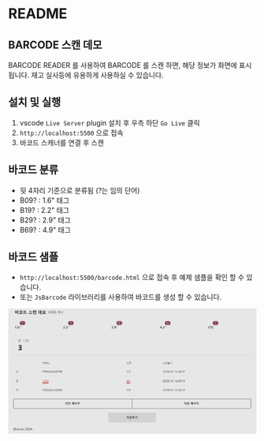 # README

## BARCODE 스캔 데모

BARCODE READER 를 사용하여 BARCODE 를 스캔 하면, 해당 정보가 화면에 표시 됩니다. 재고 실사등에 유용하게 사용하실 수 있습니다.

## 설치 및 실행

1. vscode `Live Server` plugin 설치 후 우측 하단 `Go Live` 클릭
2. `http://localhost:5500` 으로 접속
3. 바코드 스캐너를 연결 후 스캔

## 바코드 분류

- 뒷 4자리 기준으로 분류됨 (?는 임의 단어)
- B09? : 1.6" 태그
- B19? : 2.2" 태그
- B29? : 2.9" 태그
- B69? : 4.9" 태그

## 바코드 샘플

- `http://localhost:5500/barcode.html` 으로 접속 후 예제 샘플을 확인 할 수 있습니다.
- 또는 `JsBarcode` 라이브러리를 사용하여 바코드를 생성 할 수 있습니다.

![메인화면](docs/images/01.png)
